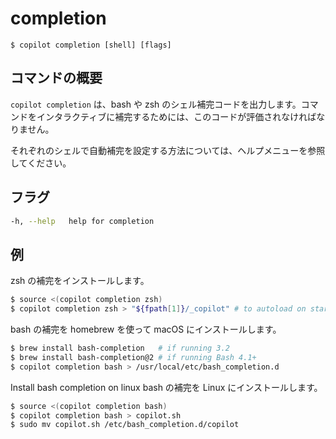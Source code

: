 # completion
```
$ copilot completion [shell] [flags]
```

## コマンドの概要
`copilot completion` は、bash や zsh のシェル補完コードを出力します。コマンドをインタラクティブに補完するためには、このコードが評価されなければなりません。

それぞれのシェルで自動補完を設定する方法については、ヘルプメニューを参照してください。

## フラグ
```bash
-h, --help   help for completion
```

## 例
zsh の補完をインストールします。
```bash
$ source <(copilot completion zsh)
$ copilot completion zsh > "${fpath[1]}/_copilot" # to autoload on startup
```
bash の補完を homebrew を使って macOS にインストールします。
```bash
$ brew install bash-completion   # if running 3.2
$ brew install bash-completion@2 # if running Bash 4.1+
$ copilot completion bash > /usr/local/etc/bash_completion.d
```
Install bash completion on linux
bash の補完を Linux にインストールします。
```bash
$ source <(copilot completion bash)
$ copilot completion bash > copilot.sh
$ sudo mv copilot.sh /etc/bash_completion.d/copilot
```
